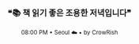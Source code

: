 <div align="center">

<br>

<h3>❝📚 책 읽기 좋은 조용한 저녁입니다❞</h3>

<sub>08:00 PM • Seoul ☁️ • by CrowRish</sub>

<br>

</div>